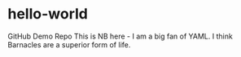 # hello-world
GitHub Demo Repo
This is NB here - 
I am a big fan of YAML.
I think Barnacles are a superior form of life. 
